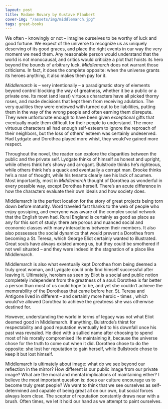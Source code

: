```yaml
---
layout: post
title: Madame Bovary by Gustave Flaubert
cover-img: "/assets/img/middlemarch.jpg"
tags: great-books
---
```


We often - knowingly or not – imagine ourselves to be worthy of luck and good fortune. We expect of the universe to recognize us as uniquely deserving of its good graces, and place the right events in our way the very moment we need them. Any reasonable person would understand that the world is not monocausal, and critics would criticize a plot that hoists its hero beyond the bounds of arbitrary luck. *Middlemarch* does not warrant those criticisms. In fact, it does the complete opposite: when the universe grants its heroes anything, it also makes them pay for it. 

*Middlemarch* is – very intentionally – a paradigmatic story of elements beyond control blocking the way of greatness, whether it be a public or a private one. Its most (and least) virtuous characters have all picked thorny roses, and made decisions that kept them from receiving adulation. The very qualities they were endowed with turned out to be liabilities, putting them in the way of the wrong people and often earning them disrepute. They were unfortunate enough to have been given exceptional gifts that eventually made them difficult for their people to understand. The more virtuous characters all had enough self-esteem to ignore the reproach of their neighbors, but the loss of others’ esteem was certainly undeserved. Had Lydgate and Dorothea played more whist, they would’ve gained more respect. 

Throughout the novel, the reader can explore the disparities between the public and the private self. Lydgate thinks of himself as honest and upright, while others think he’s showy and arrogant. Bulstrode thinks he’s righteous, while others think he’s a quack and eventually a corrupt man.  Brooke thinks he’s a man of thought, while his tenants clearly see his lack of acumen. Most importantly, most in *Middlemarch* thought of Dorothea as wonderful in every possible way, except Dorothea herself. There’s an acute difference in how the characters evaluate their own ideals and how society does. 

Middlemarch is the perfect location for the story of great projects being torn down before maturity. Word traveled fast thanks to the web of people who enjoy gossiping, and everyone was aware of the complex social network that the English town had. Rural England is certainly as good as place as any for this sort of study: there are porous and nuanced social and economic classes with many interactions between their members. It also also possesses the social dynamics that would prevent a Dorothea from becoming a St. Teresa, which George Eliot certainly wanted to illustrated. Great souls have always existed among us, but they could be smothered if not well situated – and they were indeed in the stagnation of a place like Middlemarch. 

Middlemarch is also what eventually kept Dorothea from being deemed a truly great woman, and Lydgate could only find himself successful after leaving it. Ultimately, heroism as seen by Eliot is a social and public notion completely independent from the greatness of a soul: Dorothea is far better a person than most of us could hope to be, and yet she couldn’t achieve the memorability of the Dorotheas that came before her. St. Teresa and Antigone lived in different – and certainly more heroic - times , which would’ve allowed Dorothea to achieve the greatness she was otherwise destined for. 

However, understanding the world in terms of legacy was not what Eliot deemed good in Middlemarch. If anything, Bulstrode’s thirst for respectability and good reputation eventually led to his downfall once his past was revealed. He died with a sullied name after choosing to spend most of his morally compromised life maintaining it, because the universe chose for the truth to come out when it did. Dorothea chose to do the opposite: she lost her reputation to gain herself, while Bullstrode chose to keep it but lost himself. 

Middlemarch is ultimately about image: what do we see beyond our reflection in the mirror? How different is our public image from our private image? What are the moral and mental implications of maintaining either? I believe the most important question is: does our culture encourage us to become truly great people? We want to think that we see ourselves as self-determined and capable of being great all on our own, but social forces always loom close. The scepter of reputation constantly draws near with a brush. Often times, we let it hold our hand as we attempt to paint ourselves. 